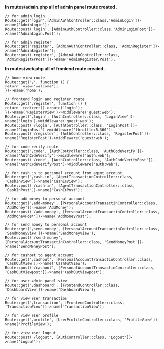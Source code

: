 **In routes/admin.php  all of admin panel route created .**

    // for admin login
    Route::get('login',[AdminAuthController::class,'AdminLogin'])->name('AdminLogin');
    Route::post('login', [AdminAuthController::class,'AdminLoginPost'])->name('AdminLogin.Post');
    
    // for admin register
    Route::get('register', [AdminAuthController::class, 'AdminRegister'])->name('AdminRegister');
    Route::post('register', [AdminAuthController::class, 'AdminRegisterPost'])->name('AdminRegister.Post');

**In routes/web.php all of frontend route created .**

    // home view route
    Route::get('/', function () {
    return  view('welcome');
    })->name('home');
    
    // frontend login and register route
    Route::get('/register', function () {
    return  redirect()->route('login');
    })->name('RegisterView')->middleware('guest:web');
    Route::get('/login', [AuthController::class, 'LoginView'])->name('login')->middleware('guest:web');
    Route::post('/login', [AuthController::class, 'LoginPost'])->name('LoginPost')->middleware('throttle:5,360');
    Route::post('/register', [AuthController::class, 'RegisterPost'])->name('RegisterPost')->middleware('guest:web');
    
    // for code verify route
    Route::get('/code', [AuthController::class, 'AuthCodeVerify'])->name('AuthCodeVerify')->middleware('auth:web');
    Route::post('/code', [AuthController::class, 'AuthCodeVerifyPost'])->name('AuthCodeVerifyPost')->middleware('auth:web');

    // for cash in to personal account from agent account
    Route::get('/cash-in', [AgentTransactionController::class, 'CashInView'])->name('CashInView');
    Route::post('/cash-in', [AgentTransactionController::class, 'CashInPost'])->name('CashInPost');
    
    // for add money to personal account
    Route::get('/add-money', [PersonalAccountTransactinController::class, 'AddMoney'])->name('AddMoney');
    Route::post('/add-money', [PersonalAccountTransactinController::class, 'AddMoneyPost'])->name('AddMoneyPost');
    
    // for send money to personal account
    Route::get('/send-money', [PersonalAccountTransactinController::class, 'SendMoneyView'])->name('SendMoneyView');
    Route::post('/send-money', [PersonalAccountTransactinController::class, 'SendMoneyPost'])->name('SendMoneyPost');
    
    // for cashout to agent account
    Route::get('/cashout', [PersonalAccountTransactinController::class, 'CashOutView'])->name('CashOutView');
    Route::post('/cashout', [PersonalAccountTransactinController::class, 'CashOutViewpost'])->name('CashOutViewpost');

    // for user admin panel view
    Route::get('/dashboard', [FrontendController::class, 'DashboardView'])->name('DashboardView');
    
    // for view user transaction
    Route::get('/transaction', [FrontendController::class, 'TransactionView'])->name('TransactionView');
    
    // for view user profile
    Route::get('/profile', [UserProfileController::class, 'ProfileView'])->name('ProfileView');
    
    // for view user logout
    Route::post('/logout', [AuthController::class, 'Logout'])->name('Logout');

